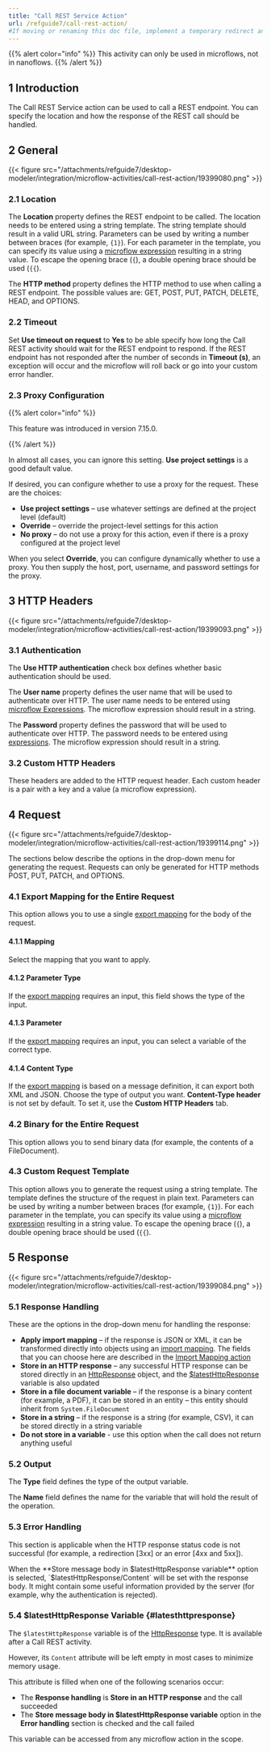 ```yaml
---
title: "Call REST Service Action"
url: /refguide7/call-rest-action/
#If moving or renaming this doc file, implement a temporary redirect and let the respective team know they should update the URL in the product. See Mapping to Products for more details.
---
```


{{% alert color="info" %}}
This activity can only be used in microflows, not in nanoflows.
{{% /alert %}}

## 1 Introduction

The Call REST Service action can be used to call a REST endpoint. You can specify the location and how the response of the REST call should be handled.

## 2 General

{{< figure src="/attachments/refguide7/desktop-modeler/integration/microflow-activities/call-rest-action/19399080.png" >}}

### 2.1 Location

The **Location** property defines the REST endpoint to be called. The location needs to be entered using a string template. The string template should result in a valid URL string. Parameters can be used by writing a number between braces (for example, `{1}`). For each parameter in the template, you can specify its value using a [microflow expression](/refguide7/expressions/) resulting in a string value. To escape the opening brace (`{`), a double opening brace should be used (`{{`).

The **HTTP method** property defines the HTTP method to use when calling a REST endpoint. The possible values are: GET, POST, PUT, PATCH, DELETE, HEAD, and OPTIONS.

### 2.2 Timeout

Set **Use timeout on request** to **Yes** to be able specify how long the Call REST activity should wait for the REST endpoint to respond. If the REST endpoint has not responded after the number of seconds in **Timeout (s)**, an exception will occur and the microflow will roll back or go into your custom error handler.

### 2.3 Proxy Configuration

{{% alert color="info" %}}

This feature was introduced in version 7.15.0.

{{% /alert %}}

In almost all cases, you can ignore this setting. **Use project settings** is a good default value.

If desired, you can configure whether to use a proxy for the request. These are the choices:

* **Use project settings** – use whatever settings are defined at the project level (default)
* **Override** – override the project-level settings for this action
* **No proxy** – do not use a proxy for this action, even if there is a proxy configured at the project level

When you select **Override**, you can configure dynamically whether to use a proxy. You then supply the host, port, username, and password settings for the proxy.

## 3 HTTP Headers

{{< figure src="/attachments/refguide7/desktop-modeler/integration/microflow-activities/call-rest-action/19399093.png" >}}

### 3.1 Authentication

The **Use HTTP authentication** check box defines whether basic authentication should be used.

The **User name** property defines the user name that will be used to authenticate over HTTP. The user name needs to be entered using [microflow Expressions](/refguide7/expressions/). The microflow expression should result in a string.

The **Password** property defines the password that will be used to authenticate over HTTP. The password needs to be entered using [expressions](/refguide7/expressions/). The microflow expression should result in a string.

### 3.2 Custom HTTP Headers

These headers are added to the HTTP request header. Each custom header is a pair with a key and a value (a microflow expression).

## 4 Request

{{< figure src="/attachments/refguide7/desktop-modeler/integration/microflow-activities/call-rest-action/19399114.png" >}}

The sections below describe the options in the drop-down menu for generating the request. Requests can only be generated for HTTP methods POST, PUT, PATCH, and OPTIONS.

### 4.1 Export Mapping for the Entire Request

This option allows you to use a single [export mapping](/refguide7/export-mappings/) for the body of the request. 

#### 4.1.1 Mapping

Select the mapping that you want to apply.

#### 4.1.2 Parameter Type

If the [export mapping](/refguide7/export-mappings/) requires an input, this field shows the type of the input.

#### 4.1.3 Parameter

If the [export mapping](/refguide7/export-mappings/) requires an input, you can select a variable of the correct type.

#### 4.1.4 Content Type

If the [export mapping](/refguide7/export-mappings/) is based on a message definition, it can export both XML and JSON. Choose the type of output you want. **Content-Type header** is not set by default. To set it, use the **Custom HTTP Headers** tab.

### 4.2 Binary for the Entire Request

This option allows you to send binary data (for example, the contents of a FileDocument).

### 4.3 Custom Request Template

This option allows you to generate the request using a string template. The template defines the structure of the request in plain text. Parameters can be used by writing a number between braces (for example, `{1}`). For each parameter in the template, you can specify its value using a [microflow expression](/refguide7/expressions/) resulting in a string value. To escape the opening brace (`{`), a double opening brace should be used (`{{`).

## 5 Response

{{< figure src="/attachments/refguide7/desktop-modeler/integration/microflow-activities/call-rest-action/19399084.png" >}}

### 5.1 Response Handling

These are the options in the drop-down menu for handling the response:

* **Apply import mapping** – if the response is JSON or XML, it can be transformed directly into objects using an [import mapping](/refguide7/import-mappings/). The fields that you can choose here are described in the [Import Mapping action](/refguide7/import-mapping-action/)
* **Store in an HTTP response** – any successful HTTP response can be stored directly in an [HttpResponse](/refguide7/http-request-and-response-entities/#http-response) object, and the [$latestHttpResponse](#latesthttpresponse) variable is also updated
* **Store in a file document variable** – if the response is a binary content (for example, a PDF), it can be stored in an entity – this entity should inherit from `System.FileDocument`
* **Store in a string** – if the response is a string (for example, CSV), it can be stored directly in a string variable
* **Do not store in a variable** - use this option when the call does not return anything useful

### 5.2 Output

The **Type** field defines the type of the output variable.

The **Name** field defines the name for the variable that will hold the result of the operation.

### 5.3 Error Handling

This section is applicable when the HTTP response status code is not successful (for example, a redirection [3xx] or an error [4xx and 5xx]).

When the **Store message body in $latestHttpResponse variable** option is selected, `$latestHttpResponse/Content` will be set with the response body. It might contain some useful information provided by the server (for example, why the authentication is rejected).

### 5.4 $latestHttpResponse Variable {#latesthttpresponse}

The `$latestHttpResponse` variable is of the [HttpResponse](/refguide7/http-request-and-response-entities/#http-response) type. It is available after a Call REST activity.

However, its `Content` attribute will be left empty in most cases to minimize memory usage.

This attribute is filled when one of the following scenarios occur:

* The **Response handling** is **Store in an HTTP response** and the call succeeded
* The **Store message body in $latestHttpResponse variable** option in the **Error handling** section is checked and the call failed

This variable can be accessed from any microflow action in the scope.
